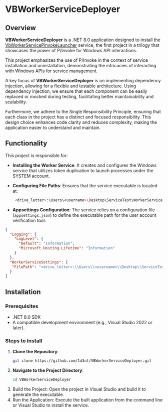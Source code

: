 # VBWorkerServiceDeployer

## Overview
**VBWorkerServiceDeployer** is a .NET 8.0 application designed to install the [VbWorkerServicePinvokeLauncher](https://github.com/1d3nt/VbWorkerServicePinvokeLauncher) service, the first project in a trilogy that showcases the power of P/Invoke for Windows API interactions. 

This project emphasizes the use of P/Invoke in the context of service installation and uninstallation, demonstrating the intricacies of interacting with Windows APIs for service management. 

A key focus of **VBWorkerServiceDeployer** is on implementing dependency injection, allowing for a flexible and testable architecture. Using dependency injection, we ensure that each component can be easily replaced or mocked during testing, facilitating better maintainability and scalability.

Furthermore, we adhere to the Single Responsibility Principle, ensuring that each class in the project has a distinct and focused responsibility. This design choice enhances code clarity and reduces complexity, making the application easier to understand and maintain.

## Functionality
This project is responsible for:
- **Installing the Worker Service**: It creates and configures the Windows service that utilizes token duplication to launch processes under the SYSTEM account.
- **Configuring File Paths**: Ensures that the service executable is located at:

  ```bash
   <drive_letter>:\Users\<username>\Desktop\ServiceTest\WorkerService\VbWorkerServicePinvokeLauncher.exe
  ```
  
- **Appsettings Configuration**: The service relies on a configuration file (`appsettings.json`) to define the executable path for the user account verification tool:
```json
{
  "Logging": {
    "LogLevel": {
      "Default": "Information",
      "Microsoft.Hosting.Lifetime": "Information"
    }
  },
  "WorkerServiceSettings": {
   "FilePath": "<drive_letter>:\\Users\\<username>\\Desktop\\ServiceTest\\ExampleExecutable\\VbUserAccountTypeChecker.exe"
  }
}
```

## Installation
### Prerequisites
- .NET 8.0 SDK
- A compatible development environment (e.g., Visual Studio 2022 or later).

### Steps to Install
1. **Clone the Repository**:
   ```bash
   git clone https://github.com/1d3nt/VBWorkerServiceDeployer.git
   ```
2. **Navigate to the Project Directory**:
    ```bash
    cd VBWorkerServiceDeployer
    ```
3. Build the Project: Open the project in Visual Studio and build it to generate the executable.
4. Run the Application: Execute the built application from the command line or Visual Studio to install the service.
